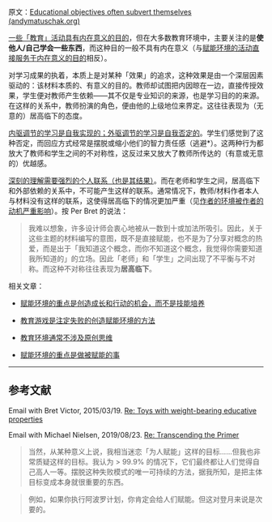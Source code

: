 原文：[Educational objectives often subvert themselves (andymatuschak.org)](https://notes.andymatuschak.org/z6qfYv9SPx6M9FZPzVj7o4qVRD1iTGJpMfz6J)

[一些「教育」活动具有内在意义的目的](https://notes.andymatuschak.org/z3bjAHBa3Rx5DRwmVsmmeNUTceS9ErxLfSAiM)，但在大多数教育环境中，主要关注的是**使他人/自己学会一些东西**，而这种目的一般不具有内在意义（与[赋能环境的活动直接服务于内在意义的目的](https://notes.andymatuschak.org/z7wh92mfgXNTLk8AhaaLxsViQuzqGY5cV56Vm)相反）。

对学习成果的执着，本质上是对某种「效果」的追求，这种效果是由一个深层因素驱动的：该材料本质的、有意义的目的。教师却试图把内因晾在一边，直接传授效果，学生便对教师产生依赖——其不仅是专业知识的来源，也是学习目的的来源。在这样的关系中，教师扮演的角色，便由他的上级地位来界定。这往往表现为（无意的）居高临下的态度。

[内驱调节的学习是自我实现的；外驱调节的学习是自我否定的](https://notes.andymatuschak.org/z593cFAtL3wWfMEFZodUYcM9TPQyMDHzEXxvS)。学生们感觉到了这种否定，而回应方式经常是摆脱或缩小他们的智力责任感（逃避*）。这两种行为都放大了教师和学生之间的不对称性，这反过来又放大了教师所传达的（有意或无意的）优越感。

[深刻的理解需要强烈的个人联系（也是其结果）](https://notes.andymatuschak.org/z5gCpoFJJThDFHK1a7Vv3ssxF3kkjeRaTrJHK)。而在老师和学生之间，居高临下和外部依赖的关系中，不可能产生这样的联系。通常情况下，教师/材料作者本人与材料没有这样的联系，这使得居高临下的情况更加严重（见[作者的环境被作者的动机严重影响](https://notes.andymatuschak.org/z34mYTEEEQcrywWkoNnz1Fzr8NmwaDsVRNgTK)）。按 Per Bret 的说法：

> 我难以想象，许多设计师会衷心地被从一数到十或加法所吸引。因此，关于这些主题的材料编写的意图，既不是直接赋能，也不是为了分享对概念的热爱，而是出于「我知道这个概念，而你不知道这个概念，我觉得你需要知道我所知道的」的立场。因此「老师」和「学生」之间出现了不平衡与不对称。而这种不对称往往表现为**居高临下**。

相关文章：

- [赋能环境的重点是创造成长和行动的机会，而不是技能培养](https://notes.andymatuschak.org/z5th5bWm6VhB6PPbYB97gUKMdnaZe5atntRza)

- [教育游戏是注定失败的创造赋能环境的方法](https://notes.andymatuschak.org/z7wPt3dxX5hp6LK3PLUBTJXxk7kAhMuh8UDck)

- [教育环境通常不涉及原创思维](https://notes.andymatuschak.org/z2tXxAezdMpted5bRbhtj843QruiRtTvWVPPQ)

- [赋能环境的重点是做被赋能的事](https://notes.andymatuschak.org/z6tuZZKaNeLM7c9jPZwNVGURGTuXLy8jesv5i)

------

## 参考文献

Email with Bret Victor, 2015/03/19. [Re: Toys with weight-bearing educative properties](javascript:void(0))

Email with Michael Nielsen, 2019/08/23. [Re: Transcending the Primer](javascript:void(0))

> 当然，从某种意义上说，我相当迷恋「为人赋能」这样的目标......但我也非常质疑这样的目标。我认为 > 99.9% 的情况下，它们最终都让人们觉得自己高人一等。摆脱这种失败模式的唯一可持续的方法，据我所知，是把主体目标变成本身就很重要的东西。

>

> 例如，如果你执行阿波罗计划，你肯定会给人们赋能。但这对登月来说是次要的。